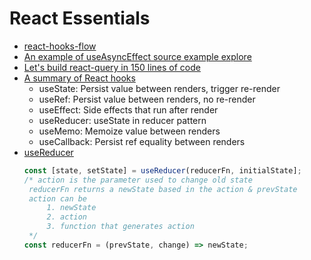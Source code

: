 
# React Essentials

- [react-hooks-flow](https://github.com/donavon/hook-flow)
- [An example of useAsyncEffect source example explore](https://codesandbox.io/s/useasynceffect-hph2n)
- [Let's build react-query in 150 lines of code](https://www.youtube.com/watch?v=9SrIirrnwk0&ab_channel=ReactConferencesbyGitNation)
- [A summary of React hooks](https://twitter.com/tylermcginnis/status/1169667360795459584?s=20)
	- useState: Persist value between renders, trigger re-render 
	- useRef: Persist value between renders, no re-render 
	- useEffect: Side effects that run after render
	- useReducer: useState in reducer pattern 
	- useMemo: Memoize value between renders 
	- useCallback: Persist ref equality between renders
- [useReducer](https://gist.github.com/katesroad/2c6f00c9e98e0b815000649435525ac7)
	```ts
	const [state, setState] = useReducer(reducerFn, initialState];
	/* action is the parameter used to change old state
	 reducerFn returns a newState based in the action & prevState
	 action can be
		 1. newState
		 2. action
		 3. function that generates action
	 */
    const reducerFn = (prevState, change) => newState;
	```
